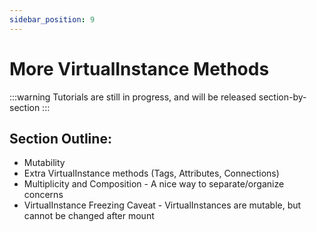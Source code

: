 ```yaml
---
sidebar_position: 9
---
```


# More VirtualInstance Methods

:::warning
Tutorials are still in progress, and will be released section-by-section
:::

## Section Outline:
- Mutability
- Extra VirtualInstance methods (Tags, Attributes, Connections)
- Multiplicity and Composition - A nice way to separate/organize concerns
- VirtualInstance Freezing Caveat - VirtualInstances are mutable, but cannot be
changed after mount